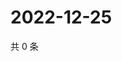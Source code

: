 # 2022-12-25

共 0 条

<!-- BEGIN WEIBO -->
<!-- 最后更新时间 Sun Dec 25 2022 09:08:47 GMT+0800 (China Standard Time) -->

<!-- END WEIBO -->
